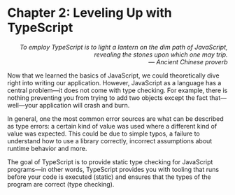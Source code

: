 # Chapter 2: Leveling Up with TypeScript

<div style="text-align: right"> <i> To employ TypeScript is to light a lantern on the dim path of JavaScript, revealing the stones upon which one may trip. <br> — Ancient Chinese proverb </i> </div>

Now that we learned the basics of JavaScript, we could theoretically dive right into writing our application.
However, JavaScript as a language has a central problem—it does not come with type checking.
For example, there is nothing preventing you from trying to add two objects except the fact that—well—your application will crash and burn.

In general, one the most common error sources are what can be described as type errors: a certain kind of value was used where a different kind of value was expected.
This could be due to simple typos, a failure to understand how to use a library correctly, incorrect assumptions about runtime behavior and more.

The goal of TypeScript is to provide static type checking for JavaScript programs—in other words, TypeScript provides you with tooling that runs before your code is executed (static) and ensures that the types of the program are correct (type checking).
